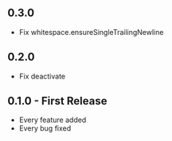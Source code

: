 ## 0.3.0
* Fix whitespace.ensureSingleTrailingNewline

## 0.2.0
* Fix deactivate

## 0.1.0 - First Release
* Every feature added
* Every bug fixed

